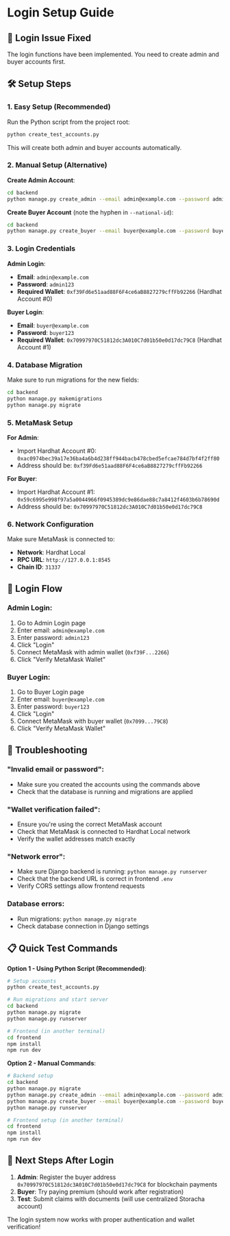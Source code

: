 # Login Setup Guide

## 🚨 Login Issue Fixed

The login functions have been implemented. You need to create admin and buyer accounts first.

## 🛠️ Setup Steps

### 1. **Easy Setup (Recommended)**

Run the Python script from the project root:

```bash
python create_test_accounts.py
```

This will create both admin and buyer accounts automatically.

### 2. **Manual Setup (Alternative)**

**Create Admin Account**:
```bash
cd backend
python manage.py create_admin --email admin@example.com --password admin123 --name "System Admin"
```

**Create Buyer Account** (note the hyphen in `--national-id`):
```bash
cd backend
python manage.py create_buyer --email buyer@example.com --password buyer123 --name "Test Buyer" --wallet 0x70997970C51812dc3A010C7d01b50e0d17dc79C8 --national-id "123456789"
```

### 3. **Login Credentials**

**Admin Login**:
- **Email**: `admin@example.com`
- **Password**: `admin123`
- **Required Wallet**: `0xf39Fd6e51aad88F6F4ce6aB8827279cffFb92266` (Hardhat Account #0)

**Buyer Login**:
- **Email**: `buyer@example.com`
- **Password**: `buyer123`
- **Required Wallet**: `0x70997970C51812dc3A010C7d01b50e0d17dc79C8` (Hardhat Account #1)

### 4. **Database Migration**

Make sure to run migrations for the new fields:

```bash
cd backend
python manage.py makemigrations
python manage.py migrate
```

### 5. **MetaMask Setup**

**For Admin**:
- Import Hardhat Account #0: `0xac0974bec39a17e36ba4a6b4d238ff944bacb478cbed5efcae784d7bf4f2ff80`
- Address should be: `0xf39Fd6e51aad88F6F4ce6aB8827279cffFb92266`

**For Buyer**:
- Import Hardhat Account #1: `0x59c6995e998f97a5a0044966f0945389dc9e86dae88c7a8412f4603b6b78690d`
- Address should be: `0x70997970C51812dc3A010C7d01b50e0d17dc79C8`

### 6. **Network Configuration**

Make sure MetaMask is connected to:
- **Network**: Hardhat Local
- **RPC URL**: `http://127.0.0.1:8545`
- **Chain ID**: `31337`

## 🔐 Login Flow

### **Admin Login**:
1. Go to Admin Login page
2. Enter email: `admin@example.com`
3. Enter password: `admin123`
4. Click "Login"
5. Connect MetaMask with admin wallet (`0xf39F...2266`)
6. Click "Verify MetaMask Wallet"

### **Buyer Login**:
1. Go to Buyer Login page
2. Enter email: `buyer@example.com`
3. Enter password: `buyer123`
4. Click "Login"
5. Connect MetaMask with buyer wallet (`0x7099...79C8`)
6. Click "Verify MetaMask Wallet"

## 🐛 Troubleshooting

### **"Invalid email or password"**:
- Make sure you created the accounts using the commands above
- Check that the database is running and migrations are applied

### **"Wallet verification failed"**:
- Ensure you're using the correct MetaMask account
- Check that MetaMask is connected to Hardhat Local network
- Verify the wallet addresses match exactly

### **"Network error"**:
- Make sure Django backend is running: `python manage.py runserver`
- Check that the backend URL is correct in frontend `.env`
- Verify CORS settings allow frontend requests

### **Database errors**:
- Run migrations: `python manage.py migrate`
- Check database connection in Django settings

## 📋 Quick Test Commands

**Option 1 - Using Python Script (Recommended)**:
```bash
# Setup accounts
python create_test_accounts.py

# Run migrations and start server
cd backend
python manage.py migrate
python manage.py runserver

# Frontend (in another terminal)
cd frontend
npm install
npm run dev
```

**Option 2 - Manual Commands**:
```bash
# Backend setup
cd backend
python manage.py migrate
python manage.py create_admin --email admin@example.com --password admin123 --name "System Admin"
python manage.py create_buyer --email buyer@example.com --password buyer123 --name "Test Buyer" --wallet 0x70997970C51812dc3A010C7d01b50e0d17dc79C8 --national-id "123456789"
python manage.py runserver

# Frontend setup (in another terminal)
cd frontend
npm install
npm run dev
```

## 🎯 Next Steps After Login

1. **Admin**: Register the buyer address `0x70997970C51812dc3A010C7d01b50e0d17dc79C8` for blockchain payments
2. **Buyer**: Try paying premium (should work after registration)
3. **Test**: Submit claims with documents (will use centralized Storacha account)

The login system now works with proper authentication and wallet verification!